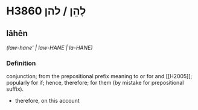 # H3860 לָהֵן / להן

## lâhên

_(law-hane' | law-HANE | la-HANE)_

### Definition

conjunction; from the prepositional prefix meaning to or for and [[H2005]]; popularly for if; hence, therefore; for them (by mistake for prepositional suffix).

- therefore, on this account

